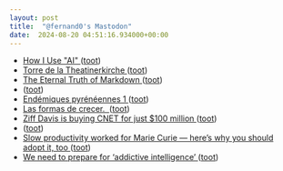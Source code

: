 ```yaml
---
layout: post
title:  "@fernand0's Mastodon"
date:  2024-08-20 04:51:16.934000+00:00
---
```

*  [How I Use "AI" ](https://nicholas.carlini.com/writing/2024/how-i-use-ai.htm) ([toot](https://mastodon.social/@fernand0/112992549400222178))
*  [Torre de la Theatinerkirche ](https://www.flickr.com/photos/fernand0/53914893042) ([toot](https://mastodon.social/@fernand0/112992429903561277))
*  [The Eternal Truth of Markdown ](https://www.wired.com/story/the-eternal-truth-of-markdown) ([toot](https://mastodon.social/@fernand0/112991786480908171))
*  [ ](https://masto.ai/@trinux) ([toot](https://mastodon.social/@fernand0/112990144323523495))
*  [Endémiques pyrénéennes 1 ](http://botazoom.over-blog.com/2024/07/endemiques-pyreneennes-1.htm) ([toot](https://mastodon.social/@fernand0/112989834099577308))
*  [Las formas de crecer.  ](https://avecesunafoto.wordpress.com/2024/08/19/las-formas-de-crecer) ([toot](https://mastodon.social/@fernand0/112989697493884882))
*  [Ziff Davis is buying CNET for just $100 million ](https://www.theverge.com/2024/8/6/24214374/cnet-zeff-davis-acquisition-digital-media-100-millio) ([toot](https://mastodon.social/@fernand0/112989576625109502))
*  [ ](https://masto.ai/@trinux) ([toot](https://mastodon.social/@fernand0/112989515729266118))
*  [Slow productivity worked for Marie Curie — here’s why you should adopt it, too ](https://www.nature.com/articles/d41586-024-02540-) ([toot](https://mastodon.social/@fernand0/112989307267456308))
*  [We need to prepare for ‘addictive intelligence’ ](https://www.technologyreview.com/2024/08/05/1095600/we-need-to-prepare-for-addictive-intelligence) ([toot](https://mastodon.social/@fernand0/112989242676240267))
